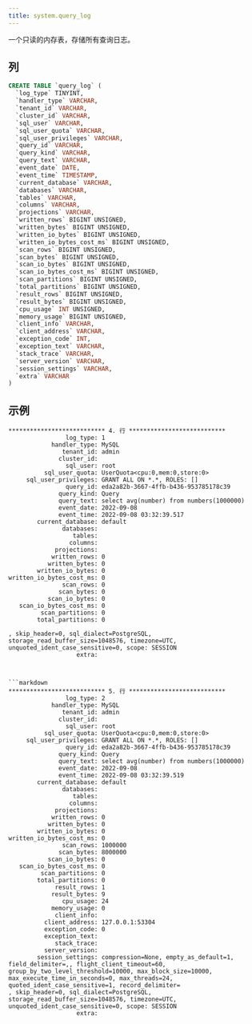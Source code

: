 ```yaml
---
title: system.query_log
---
```


一个只读的内存表，存储所有查询日志。


## 列

```sql
CREATE TABLE `query_log` (
  `log_type` TINYINT,
  `handler_type` VARCHAR,
  `tenant_id` VARCHAR,
  `cluster_id` VARCHAR,
  `sql_user` VARCHAR,
  `sql_user_quota` VARCHAR,
  `sql_user_privileges` VARCHAR,
  `query_id` VARCHAR,
  `query_kind` VARCHAR,
  `query_text` VARCHAR,
  `event_date` DATE,
  `event_time` TIMESTAMP,
  `current_database` VARCHAR,
  `databases` VARCHAR,
  `tables` VARCHAR,
  `columns` VARCHAR,
  `projections` VARCHAR,
  `written_rows` BIGINT UNSIGNED,
  `written_bytes` BIGINT UNSIGNED,
  `written_io_bytes` BIGINT UNSIGNED,
  `written_io_bytes_cost_ms` BIGINT UNSIGNED,
  `scan_rows` BIGINT UNSIGNED,
  `scan_bytes` BIGINT UNSIGNED,
  `scan_io_bytes` BIGINT UNSIGNED,
  `scan_io_bytes_cost_ms` BIGINT UNSIGNED,
  `scan_partitions` BIGINT UNSIGNED,
  `total_partitions` BIGINT UNSIGNED,
  `result_rows` BIGINT UNSIGNED,
  `result_bytes` BIGINT UNSIGNED,
  `cpu_usage` INT UNSIGNED,
  `memory_usage` BIGINT UNSIGNED,
  `client_info` VARCHAR,
  `client_address` VARCHAR,
  `exception_code` INT,
  `exception_text` VARCHAR,
  `stack_trace` VARCHAR,
  `server_version` VARCHAR,
  `session_settings` VARCHAR,
  `extra` VARCHAR
)
```

## 示例

```
*************************** 4. 行 ***************************
                log_type: 1
            handler_type: MySQL
               tenant_id: admin
              cluster_id:
                sql_user: root
          sql_user_quota: UserQuota<cpu:0,mem:0,store:0>
     sql_user_privileges: GRANT ALL ON *.*, ROLES: []
                query_id: eda2a82b-3667-4ffb-b436-953785178c39
              query_kind: Query
              query_text: select avg(number) from numbers(1000000)
              event_date: 2022-09-08
              event_time: 2022-09-08 03:32:39.517
        current_database: default
               databases:
                  tables:
                 columns:
             projections:
            written_rows: 0
           written_bytes: 0
        written_io_bytes: 0
written_io_bytes_cost_ms: 0
               scan_rows: 0
              scan_bytes: 0
           scan_io_bytes: 0
   scan_io_bytes_cost_ms: 0
         scan_partitions: 0
        total_partitions: 0

, skip_header=0, sql_dialect=PostgreSQL, storage_read_buffer_size=1048576, timezone=UTC, unquoted_ident_case_sensitive=0, scope: SESSION
                   extra:



```markdown
*************************** 5. 行 ***************************
                log_type: 2
            handler_type: MySQL
               tenant_id: admin
              cluster_id:
                sql_user: root
          sql_user_quota: UserQuota<cpu:0,mem:0,store:0>
     sql_user_privileges: GRANT ALL ON *.*, ROLES: []
                query_id: eda2a82b-3667-4ffb-b436-953785178c39
              query_kind: Query
              query_text: select avg(number) from numbers(1000000)
              event_date: 2022-09-08
              event_time: 2022-09-08 03:32:39.519
        current_database: default
               databases:
                  tables:
                 columns:
             projections:
            written_rows: 0
           written_bytes: 0
        written_io_bytes: 0
written_io_bytes_cost_ms: 0
               scan_rows: 1000000
              scan_bytes: 8000000
           scan_io_bytes: 0
   scan_io_bytes_cost_ms: 0
         scan_partitions: 0
        total_partitions: 0
             result_rows: 1
            result_bytes: 9
               cpu_usage: 24
            memory_usage: 0
             client_info:
          client_address: 127.0.0.1:53304
          exception_code: 0
          exception_text:
             stack_trace:
          server_version:
        session_settings: compression=None, empty_as_default=1, field_delimiter=,, flight_client_timeout=60, group_by_two_level_threshold=10000, max_block_size=10000, max_execute_time_in_seconds=0, max_threads=24, quoted_ident_case_sensitive=1, record_delimiter=
, skip_header=0, sql_dialect=PostgreSQL, storage_read_buffer_size=1048576, timezone=UTC, unquoted_ident_case_sensitive=0, scope: SESSION
                   extra:
```